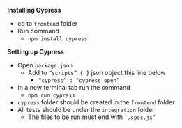 
**Installing Cypress**

*   cd to ```frontend``` folder
*   Run command
    *   ```npm install cypress```

**Setting up Cypress**



*   Open ```package.json```
    *   Add to ```“scripts” { }``` json object this line below
        *   ```“cypress” : “cypress open”```
*   In a new terminal tab run the command
    *   ```npm run cypress```
*   ```cypress``` folder should be created in the ```frontend``` folder
*   All tests should be under the ```integration``` folder
    *   The files to be run must end with ```‘.spec.js’```
